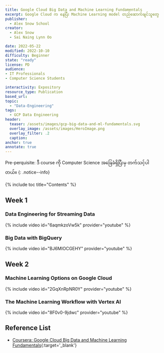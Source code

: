 ```yaml
---
title: Google Cloud Big Data and Machine Learning Fundamentals
excerpt: Google Cloud က နေပြီး Machine Learning model တည်ဆောက်ချင်သူတွေ လေ့လာသင့်တဲ့ course ပဲဖြစ်ပါတယ်။
publisher:
  - Alex Snow School 
creator:
  - Alex Snow
  - Sai Naing Lynn Oo

date: 2022-05-22
modified: 2022-10-10
difficulty: Beginner
state: "ready"
license: PD
audience:
- IT Professionals
- Computer Science Students

interactivity: Expository
resource_type: Publication
based_url: 
topic:
  - "Data-Engineering"
tags:
  - GCP Data Engineering
header:
  teaser: /assets/images/gcp-big-data-and-ml-fundamentals.svg
  overlay_image: /assets/images/HeroImage.png
  overlay_filter: .2
  caption: 
anchor: true
annotate: true
---
```


Pre-perquisite: ဒီ course ကို Computer Science အခြေခံရှိပြီးမှ တက်သင့်ပါတယ်။
{: .notice--info}

{% include toc title="Contents" %}

## Week 1

### Data Engineering for Streaming Data

{% include video id="6aqmkzoVw5k" provider="youtube" %}

### Big Data with BigQuery

{% include video id="BJ6MIOCGEHY" provider="youtube" %}

## Week 2

### Machine Learning Options on Google Cloud

{% include video id="2GqXnRpNR0Y" provider="youtube" %}

### The Machine Learning Workflow with Vertex AI

{% include video id="8F0v0-9jdwc" provider="youtube" %}

## Reference List

- [Coursera: Google Cloud Big Data and Machine Learning Fundamentals](https://www.coursera.org/learn/gcp-big-data-ml-fundamentals){:target='_blank'}

